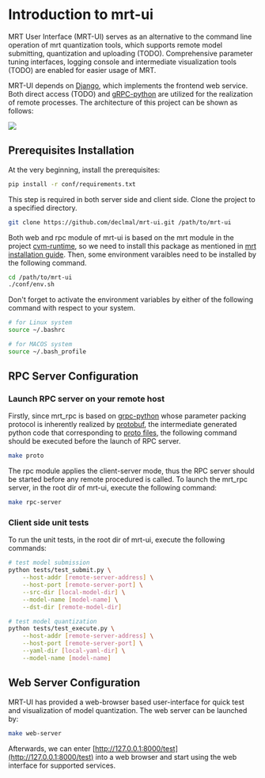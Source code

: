 # Introduction to mrt-ui

MRT User Interface (MRT-UI) serves as an alternative to the command line operation of mrt quantization tools, which supports remote model submitting, quantization and uploading (TODO).  Comprehensive parameter tuning interfaces, logging console and intermediate visualization tools (TODO) are enabled for easier usage of MRT. 

MRT-UI depends on [Django](https://www.djangoproject.com/), which implements the frontend web service. Both direct access (TODO) and [gRPC-python](https://grpc.github.io/grpc/python/grpc.html#runtime-protobuf-parsing) are utilized for the realization of remote processes. The architecture of this project can be shown as follows:

![](/Users/ycmstker/mrt-ui/static/mrt_ui-arch.png)

## Prerequisites Installation

At the very beginning, install the prerequisites:

```bash
pip install -r conf/requirements.txt
```

This step is required in both server side and client side. Clone the project to a specified directory.

```bash
git clone https://github.com/declmal/mrt-ui.git /path/to/mrt-ui
```

 Both web and rpc module of mrt-ui is based on the mrt module in the project [cvm-runtime](), so we need to install this package as mentioned in [mrt installation guide](https://cvm-runtime.readthedocs.io/en/latest/cvm/install.html#python-installation). Then, some environment varaibles need to be installed by the following command.

```bash
cd /path/to/mrt-ui
./conf/env.sh
```

Don't forget to activate the environment variables by either of the following command with respect to your system.

```bash
# for Linux system
source ~/.bashrc
```

```bash
# for MACOS system
source ~/.bash_profile
```

## RPC Server Configuration

### Launch RPC server on your remote host

Firstly, since mrt_rpc is based on [grpc-python](https://grpc.io/docs/languages/python/quickstart/) whose parameter packing protocol is inherently realized by [protobuf](https://developers.google.com/protocol-buffers), the intermediate generated python code that corresponding to [proto files](), the following command should be executed before the launch of RPC server.   

```bash
make proto
```

The rpc module applies the client-server mode, thus the RPC server should be started before any remote procedured is called. To launch the mrt_rpc server, in the root dir of mrt-ui, execute the following command:

```bash
make rpc-server
```

### Client side unit tests

To run the unit tests, in the root dir of mrt-ui, execute the following commands:

```bash
# test model submission
python tests/test_submit.py \
	--host-addr [remote-server-address] \
	--host-port [remote-server-port] \
	--src-dir [local-model-dir] \
	--model-name [model-name] \
	--dst-dir [remote-model-dir]
```

```bash
# test model quantization
python tests/test_execute.py \
	--host-addr [remote-server-address] \
	--host-port [remote-server-port] \
	--yaml-dir [local-yaml-dir] \
	--model-name [model-name]
```

## Web Server Configuration

MRT-UI has provided a web-browser based user-interface for quick test and visualization of model quantization. The web server can be launched by:

```bash
make web-server
```

Afterwards, we can enter [http://127.0.0.1:8000/test](http://127.0.0.1:8000/test) into a web browser and start using the web interface for supported services.

